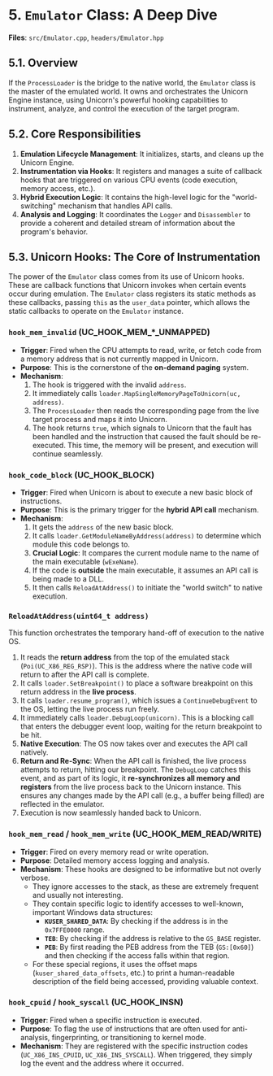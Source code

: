 # 5. `Emulator` Class: A Deep Dive

**Files**: `src/Emulator.cpp`, `headers/Emulator.hpp`

## 5.1. Overview

If the `ProcessLoader` is the bridge to the native world, the `Emulator` class is the master of the emulated world. It owns and orchestrates the Unicorn Engine instance, using Unicorn's powerful hooking capabilities to instrument, analyze, and control the execution of the target program.

## 5.2. Core Responsibilities

1.  **Emulation Lifecycle Management**: It initializes, starts, and cleans up the Unicorn Engine.
2.  **Instrumentation via Hooks**: It registers and manages a suite of callback hooks that are triggered on various CPU events (code execution, memory access, etc.).
3.  **Hybrid Execution Logic**: It contains the high-level logic for the "world-switching" mechanism that handles API calls.
4.  **Analysis and Logging**: It coordinates the `Logger` and `Disassembler` to provide a coherent and detailed stream of information about the program's behavior.

## 5.3. Unicorn Hooks: The Core of Instrumentation

The power of the `Emulator` class comes from its use of Unicorn hooks. These are callback functions that Unicorn invokes when certain events occur during emulation. The `Emulator` class registers its static methods as these callbacks, passing `this` as the `user_data` pointer, which allows the static callbacks to operate on the `Emulator` instance.

### `hook_mem_invalid` (UC_HOOK_MEM_*_UNMAPPED)

-   **Trigger**: Fired when the CPU attempts to read, write, or fetch code from a memory address that is not currently mapped in Unicorn.
-   **Purpose**: This is the cornerstone of the **on-demand paging** system.
-   **Mechanism**:
    1.  The hook is triggered with the invalid `address`.
    2.  It immediately calls `loader.MapSingleMemoryPageToUnicorn(uc, address)`.
    3.  The `ProcessLoader` then reads the corresponding page from the live target process and maps it into Unicorn.
    4.  The hook returns `true`, which signals to Unicorn that the fault has been handled and the instruction that caused the fault should be re-executed. This time, the memory will be present, and execution will continue seamlessly.

### `hook_code_block` (UC_HOOK_BLOCK)

-   **Trigger**: Fired when Unicorn is about to execute a new basic block of instructions.
-   **Purpose**: This is the primary trigger for the **hybrid API call** mechanism.
-   **Mechanism**:
    1.  It gets the `address` of the new basic block.
    2.  It calls `loader.GetModuleNameByAddress(address)` to determine which module this code belongs to.
    3.  **Crucial Logic**: It compares the current module name to the name of the main executable (`wExeName`).
    4.  If the code is **outside** the main executable, it assumes an API call is being made to a DLL.
    5.  It then calls `ReloadAtAddress()` to initiate the "world switch" to native execution.

### `ReloadAtAddress(uint64_t address)`

This function orchestrates the temporary hand-off of execution to the native OS.

1.  It reads the **return address** from the top of the emulated stack (`Poi(UC_X86_REG_RSP)`). This is the address where the native code will return to after the API call is complete.
2.  It calls `loader.SetBreakpoint()` to place a software breakpoint on this return address in the **live process**.
3.  It calls `loader.resume_program()`, which issues a `ContinueDebugEvent` to the OS, letting the live process run freely.
4.  It immediately calls `loader.DebugLoop(unicorn)`. This is a blocking call that enters the debugger event loop, waiting for the return breakpoint to be hit.
5.  **Native Execution**: The OS now takes over and executes the API call natively.
6.  **Return and Re-Sync**: When the API call is finished, the live process attempts to return, hitting our breakpoint. The `DebugLoop` catches this event, and as part of its logic, it **re-synchronizes all memory and registers** from the live process back to the Unicorn instance. This ensures any changes made by the API call (e.g., a buffer being filled) are reflected in the emulator.
7.  Execution is now seamlessly handed back to Unicorn.

### `hook_mem_read` / `hook_mem_write` (UC_HOOK_MEM_READ/WRITE)

-   **Trigger**: Fired on every memory read or write operation.
-   **Purpose**: Detailed memory access logging and analysis.
-   **Mechanism**: These hooks are designed to be informative but not overly verbose.
    -   They ignore accesses to the stack, as these are extremely frequent and usually not interesting.
    -   They contain specific logic to identify accesses to well-known, important Windows data structures:
        -   **`KUSER_SHARED_DATA`**: By checking if the address is in the `0x7FFE0000` range.
        -   **`TEB`**: By checking if the address is relative to the `GS_BASE` register.
        -   **`PEB`**: By first reading the PEB address from the TEB (`GS:[0x60]`) and then checking if the access falls within that region.
    -   For these special regions, it uses the offset maps (`kuser_shared_data_offsets`, etc.) to print a human-readable description of the field being accessed, providing valuable context.

### `hook_cpuid` / `hook_syscall` (UC_HOOK_INSN)

-   **Trigger**: Fired when a specific instruction is executed.
-   **Purpose**: To flag the use of instructions that are often used for anti-analysis, fingerprinting, or transitioning to kernel mode.
-   **Mechanism**: They are registered with the specific instruction codes (`UC_X86_INS_CPUID`, `UC_X86_INS_SYSCALL`). When triggered, they simply log the event and the address where it occurred.
